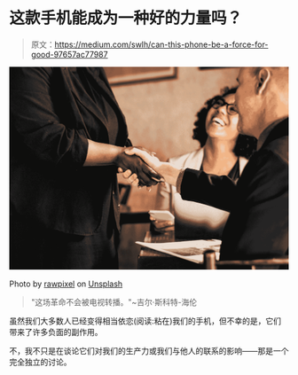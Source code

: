 # 这款手机能成为一种好的力量吗？

> 原文：<https://medium.com/swlh/can-this-phone-be-a-force-for-good-97657ac77987>

![](img/6271c4ea53b7b6bbe4755b81cdd04987.png)

Photo by [rawpixel](https://unsplash.com/@rawpixel?utm_source=medium&utm_medium=referral) on [Unsplash](https://unsplash.com?utm_source=medium&utm_medium=referral)

> "这场革命不会被电视转播。"~吉尔·斯科特-海伦

虽然我们大多数人已经变得相当依恋(阅读:粘在)我们的手机，但不幸的是，它们带来了许多负面的副作用。

不，我不只是在谈论它们对我们的生产力或我们与他人的联系的影响——那是一个完全独立的讨论。